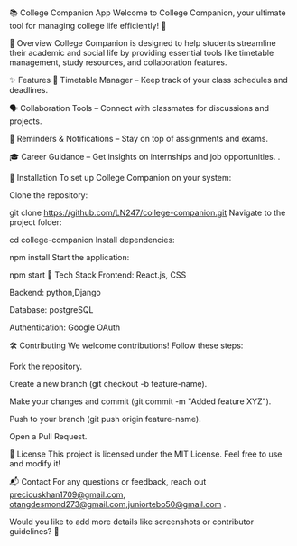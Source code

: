 📚 College Companion App
Welcome to College Companion, your ultimate tool for managing college life efficiently! 🚀

📖 Overview
College Companion is designed to help students streamline their academic and social life by providing essential tools like timetable management, study resources, and collaboration features.

✨ Features
📅 Timetable Manager – Keep track of your class schedules and deadlines.

🗣️ Collaboration Tools – Connect with classmates for discussions and projects.

📢 Reminders & Notifications – Stay on top of assignments and exams.

🎓 Career Guidance – Get insights on internships and job opportunities.
.

🔧 Installation
To set up College Companion on your system:

Clone the repository:

git clone https://github.com/LN247/college-companion.git
Navigate to the project folder:

cd college-companion
Install dependencies:

npm install
Start the application:

npm start
🎨 Tech Stack
Frontend: React.js, CSS

Backend: python,Django

Database: postgreSQL

Authentication: Google OAuth

🛠️ Contributing
We welcome contributions! Follow these steps:

Fork the repository.

Create a new branch (git checkout -b feature-name).

Make your changes and commit (git commit -m "Added feature XYZ").

Push to your branch (git push origin feature-name).

Open a Pull Request.

📜 License
This project is licensed under the MIT License. Feel free to use and modify it!

📬 Contact
For any questions or feedback, reach out  preciouskhan1709@gmail.com, otangdesmond273@gmail.com,juniortebo50@gmail.com    .

Would you like to add more details like screenshots or contributor guidelines? 🚀

